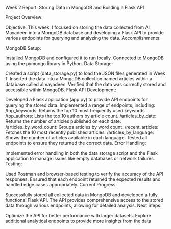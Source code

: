 Week 2 Report: Storing Data in MongoDB and Building a Flask API

Project Overview:

Objective: This week, I focused on storing the data collected from Al Mayadeen into a MongoDB database and developing a Flask API to provide various endpoints for querying and analyzing the data.
Accomplishments:

MongoDB Setup:

Installed MongoDB and configured it to run locally.
Connected to MongoDB using the pymongo library in Python.
Data Storage:

Created a script (data_storage.py) to load the JSON files generated in Week 1.
Inserted the data into a MongoDB collection named articles within a database called almayadeen.
Verified that the data was correctly stored and accessible within MongoDB.
Flask API Development:

Developed a Flask application (app.py) to provide API endpoints for querying the stored data.
Implemented a range of endpoints, including:
/top_keywords: Returns the top 10 most frequently used keywords.
/top_authors: Lists the top 10 authors by article count.
/articles_by_date: Returns the number of articles published on each date.
/articles_by_word_count: Groups articles by word count.
/recent_articles: Fetches the 10 most recently published articles.
/articles_by_language: Shows the number of articles available in each language.
Tested all endpoints to ensure they returned the correct data.
Error Handling:

Implemented error handling in both the data storage script and the Flask application to manage issues like empty databases or network failures.
Testing:

Used Postman and browser-based testing to verify the accuracy of the API responses.
Ensured that each endpoint returned the expected results and handled edge cases appropriately.
Current Progress:

Successfully stored all collected data in MongoDB and developed a fully functional Flask API.
The API provides comprehensive access to the stored data through various endpoints, allowing for detailed analysis.
Next Steps:

Optimize the API for better performance with larger datasets.
Explore additional analytical endpoints to provide more insights from the data
